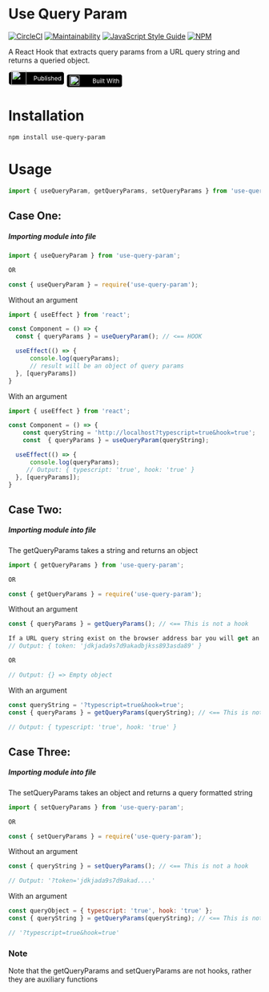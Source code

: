 # Use Query Param

[![CircleCI](https://circleci.com/gh/shaolinmkz/useQueryParam/tree/master.svg?style=svg)](https://circleci.com/gh/shaolinmkz/useQueryParam/tree/master) [![Maintainability](https://api.codeclimate.com/v1/badges/f9bef3d76b74c6c503c0/maintainability)](https://codeclimate.com/github/shaolinmkz/useQueryParam/maintainability) [![JavaScript Style Guide](https://img.shields.io/badge/code_style-standard-brightgreen.svg)](https://standardjs.com) [![NPM](https://img.shields.io/npm/v/use-query-param.svg)](https://www.npmjs.com/package/use-query-param)


A React Hook that extracts query params from a URL query string and returns a queried object.

<a href="https://www.npmjs.com/package/use-query-param" style="display: inline-flex; justify-content: space-between; align-items: center; text-decoration: none; width:100px; height: 15px; background: #000; padding: 5px; border-radius: 5px; border: 0.5px solid #fff"><img src="https://res.cloudinary.com/shaolinmkz/image/upload/v1588875312/Random-Icons/react/npm_1.png" width="30"> <span style="color: #fff; font-size: 9pt">Published</span></a> <a href="https://reactjs.org/" style="display: inline-flex; justify-content: space-between; align-items: center; text-decoration: none; width:100px; height: 15px; background: #000; padding: 5px; border-radius: 5px; border: 0.5px solid #fff"><img src="https://res.cloudinary.com/shaolinmkz/image/upload/v1588509178/Random-Icons/react/react-icon.gif" width="20"> <span style="color: #fff; font-size: 9pt">Built With</span></a>


# Installation

```bash
npm install use-query-param
```

# Usage
```js
import { useQueryParam, getQueryParams, setQueryParams } from 'use-query-param';
```


## Case One:

##### Importing module into file

```js
import { useQueryParam } from 'use-query-param';

OR

const { useQueryParam } = require('use-query-param');
```

Without an argument
```jsx
import { useEffect } from 'react'; 

const Component = () => {
  const { queryParams } = useQueryParam(); // <== HOOK

  useEffect(() => {
      console.log(queryParams);
      // result will be an object of query params
  }, [queryParams])
}
```

With an argument
```jsx
import { useEffect } from 'react'; 

const Component = () => {
    const queryString = 'http://localhost?typescript=true&hook=true';
    const  { queryParams } = useQueryParam(queryString);

  useEffect(() => {
      console.log(queryParams);
     // Output: { typescript: 'true', hook: 'true' }
  }, [queryParams]);
}

```

## Case Two:

##### Importing module into file
The getQueryParams takes a string and returns an object

```js
import { getQueryParams } from 'use-query-param';

OR

const { getQueryParams } = require('use-query-param');
```

Without an argument
```jsx
const { queryParams } = getQueryParams(); // <== This is not a hook

If a URL query string exist on the browser address bar you will get an output with all the query params OR an empty object
// Output: { token: 'jdkjada9s7d9akadbjkss893asda89' }

OR

// Output: {} => Empty object
```

With an argument
```js
const queryString = '?typescript=true&hook=true';
const { queryParams } = getQueryParams(queryString); // <== This is not a hook

// Output: { typescript: 'true', hook: 'true' }
```

## Case Three:

##### Importing module into file
The setQueryParams takes an object and returns a query formatted string

```js
import { setQueryParams } from 'use-query-param';

OR

const { setQueryParams } = require('use-query-param');
```


Without an argument
```js
const { queryString } = setQueryParams(); // <== This is not a hook

// Output: '?token='jdkjada9s7d9akad....'
```

With an argument
```js
const queryObject = { typescript: 'true', hook: 'true' };
const { queryString } = getQueryParams(queryString); // <== This is not a hook

// '?typescript=true&hook=true'
```

### Note
Note that the getQueryParams and setQueryParams are not hooks, rather they are auxiliary functions
